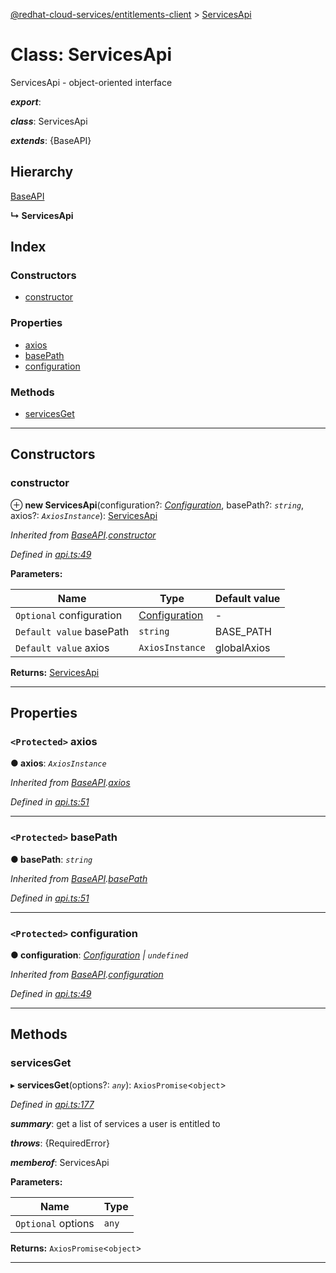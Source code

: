 [@redhat-cloud-services/entitlements-client](../README.md) > [ServicesApi](../classes/servicesapi.md)

# Class: ServicesApi

ServicesApi - object-oriented interface

*__export__*: 

*__class__*: ServicesApi

*__extends__*: {BaseAPI}

## Hierarchy

 [BaseAPI](baseapi.md)

**↳ ServicesApi**

## Index

### Constructors

* [constructor](servicesapi.md#constructor)

### Properties

* [axios](servicesapi.md#axios)
* [basePath](servicesapi.md#basepath)
* [configuration](servicesapi.md#configuration)

### Methods

* [servicesGet](servicesapi.md#servicesget)

---

## Constructors

<a id="constructor"></a>

###  constructor

⊕ **new ServicesApi**(configuration?: *[Configuration](configuration.md)*, basePath?: *`string`*, axios?: *`AxiosInstance`*): [ServicesApi](servicesapi.md)

*Inherited from [BaseAPI](baseapi.md).[constructor](baseapi.md#constructor)*

*Defined in [api.ts:49](https://github.com/karelhala/javascript-clients/blob/master/packages/entitlements/api.ts#L49)*

**Parameters:**

| Name | Type | Default value |
| ------ | ------ | ------ |
| `Optional` configuration | [Configuration](configuration.md) | - |
| `Default value` basePath | `string` |  BASE_PATH |
| `Default value` axios | `AxiosInstance` |  globalAxios |

**Returns:** [ServicesApi](servicesapi.md)

___

## Properties

<a id="axios"></a>

### `<Protected>` axios

**● axios**: *`AxiosInstance`*

*Inherited from [BaseAPI](baseapi.md).[axios](baseapi.md#axios)*

*Defined in [api.ts:51](https://github.com/karelhala/javascript-clients/blob/master/packages/entitlements/api.ts#L51)*

___
<a id="basepath"></a>

### `<Protected>` basePath

**● basePath**: *`string`*

*Inherited from [BaseAPI](baseapi.md).[basePath](baseapi.md#basepath)*

*Defined in [api.ts:51](https://github.com/karelhala/javascript-clients/blob/master/packages/entitlements/api.ts#L51)*

___
<a id="configuration"></a>

### `<Protected>` configuration

**● configuration**: *[Configuration](configuration.md) \| `undefined`*

*Inherited from [BaseAPI](baseapi.md).[configuration](baseapi.md#configuration)*

*Defined in [api.ts:49](https://github.com/karelhala/javascript-clients/blob/master/packages/entitlements/api.ts#L49)*

___

## Methods

<a id="servicesget"></a>

###  servicesGet

▸ **servicesGet**(options?: *`any`*): `AxiosPromise`<`object`>

*Defined in [api.ts:177](https://github.com/karelhala/javascript-clients/blob/master/packages/entitlements/api.ts#L177)*

*__summary__*: get a list of services a user is entitled to

*__throws__*: {RequiredError}

*__memberof__*: ServicesApi

**Parameters:**

| Name | Type |
| ------ | ------ |
| `Optional` options | `any` |

**Returns:** `AxiosPromise`<`object`>

___

